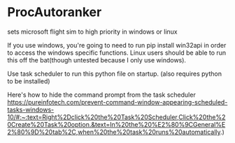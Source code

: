 # ProcAutoranker
sets microsoft flight sim to high priority in windows or linux

If you use windows, you're going to need to run pip install win32api in order to access the windows specific functions.
Linux users should be able to run this off the bat(though untested because I only use windows).

Use task scheduler to run this python file on startup. (also requires python to be installed)

Here's how to hide the command prompt from the task scheduler
https://pureinfotech.com/prevent-command-window-appearing-scheduled-tasks-windows-10/#:~:text=Right%2Dclick%20the%20Task%20Scheduler,Click%20the%20Create%20Task%20option.&text=In%20the%20%E2%80%9CGeneral%E2%80%9D%20tab%2C,when%20the%20task%20runs%20automatically.)
